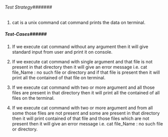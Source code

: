 ###### Test Strategy#######

1. cat is a unix command 
cat command prints the data on terminal.

#####  Test-Cases######

1. If we execute cat command without any argument then it will give standard input from user and print it on console.

2. If we execute cat command with single argument and that file is not present in that directory then it will give an error message i.e.
cat file_Name : no such file or directory and if that file is present then it will print all the contained of that file on terminal.

3. If we execute cat command with two or more argument  and all those files are present in that directory then it will print all the contained of all files on the terminal.

4. If we execute cat command with two or more argument  and from all some  those files are not present and some are present in that directory then it will print contained of that file and those files which are not present then it will give an error message i.e.
cat file_Name : no such file or directory.